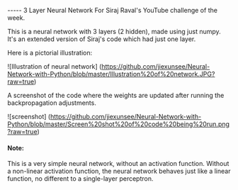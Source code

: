 ----- 3 Layer Neural Network
For Siraj Raval's YouTube challenge of the week.

This is a neural network with 3 layers (2 hidden), made using just numpy. It's an extended version of Siraj's code which had just one layer.

Here is a pictorial illustration:

![Illustration of neural network] (https://github.com/jiexunsee/Neural-Network-with-Python/blob/master/Illustration%20of%20network.JPG?raw=true)

A screenshot of the code where the weights are updated after running the backpropagation adjustments.

![screenshot] (https://github.com/jiexunsee/Neural-Network-with-Python/blob/master/Screen%20shot%20of%20code%20being%20run.png?raw=true)





#### Note:
This is a very simple neural network, without an activation function. Without a non-linear activation function, the neural network behaves just like a linear function, no different to a single-layer perceptron. 
